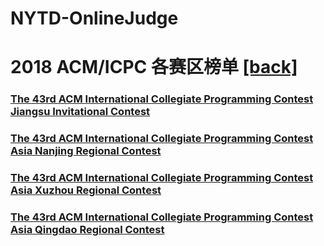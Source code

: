 # NYTD-OnlineJudge
# 2018 ACM/ICPC 各赛区榜单 <a href="https://nytdoj.com">[back]</a>
### [The 43rd ACM International Collegiate Programming Contest Jiangsu Invitational Contest](2018-icpc-Xuzhou-Invitation/board.html)
### [The 43rd ACM International Collegiate Programming Contest Asia Nanjing Regional Contest](2018-icpc-Nanjing/board.html)
### [The 43rd ACM International Collegiate Programming Contest Asia Xuzhou Regional Contest](2018-icpc-Xuzhou/board.html)
### [The 43rd ACM International Collegiate Programming Contest Asia Qingdao Regional Contest](2018-icpc-Qingdao/board.html)

